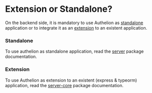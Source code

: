 # Extension or Standalone?

On the backend side, it is mandatory to use Authelion as [standalone](#standalone) application or to integrate it as an [extension](#extension) to an existent
application.

### Standalone

To use authelion as standalone application, read the [server](../packages/server/index.md) package documentation.

### Extension

To use Authelion as extension to an existent (express & typeorm) application, read the [server-core](../packages/server-core/index.md) package documentation.
